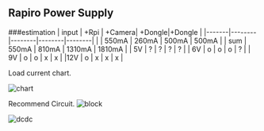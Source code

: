 ## Rapiro Power Supply

###estimation
| input | +Rpi   | +Camera| +Dongle|+Dongle |
|-------|--------|--------|--------|--------|
|       | 550mA  | 260mA  |  500mA |  500mA |
| sum   | 550mA  |  810mA | 1310mA | 1810mA |
| 5V    |   ?    |   ?    |   ?    |    ?   |
| 6V    |   o    |    o   |   o    |    ?   | 
| 9V    |   o    |    o   |   x    |    x   |
|12V    |   o    |    x   |   x    |    x   |

Load current chart.

![chart](https://raw.githubusercontent.com/oga00000001/RapiroTools/master/PowerSupply/loadcurrent.png)

Recommend Circuit.
![block](https://raw.githubusercontent.com/oga00000001/RapiroTools/master/PowerSupply/dcdc0.png)

![dcdc](https://raw.githubusercontent.com/oga00000001/RapiroTools/master/PowerSupply/dcdc1.png)
